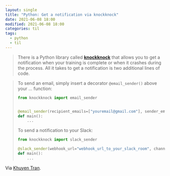 ```yaml
---
layout: single
title: "Python: Get a notification via knockknock"
date: 2021-06-08 18:00
modified: 2021-06-08 18:00
categories: til
tags:
  - python
  - til
---
```


> There is a Python library called [**knockknock**](https://github.com/huggingface/knockknock#email) that allows you to get a notification when your training is complete or when it crashes during the process. All it takes to get a notification is two additional lines of code.

>  To send an email, simply insert a decorator `@email_sender()` above your ... function:
>
> ```python
> from knockknock import email_sender
>
>
> @email_sender(recipient_emails=["youremail@gmail.com"], sender_email="anotheremail@gmail.com")
> def main():
>     ...
> ```
>
> To send a notification to your Slack:
>
> ```python
> from knockknock import slack_sender
>
> @slack_sender(webhook_url="webhook_url_to_your_slack_room", channel="<your_favorite_slack_channel>", user_mentions=["<your_slack_id>"])
> def main():
>     ...
> ```

Via [Khuyen Tran](https://towardsdatascience.com/how-to-get-a-notification-when-your-training-is-complete-with-python-2d39679d5f0f).
